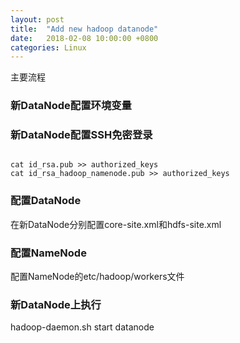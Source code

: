 ```yaml
---
layout: post
title:  "Add new hadoop datanode"
date:   2018-02-08 10:00:00 +0800
categories: Linux
---
```


主要流程
### 新DataNode配置环境变量

### 新DataNode配置SSH免密登录
<code>
cat id_rsa.pub >> authorized_keys
cat id_rsa_hadoop_namenode.pub >> authorized_keys
</code>

### 配置DataNode
在新DataNode分别配置core-site.xml和hdfs-site.xml

### 配置NameNode
配置NameNode的etc/hadoop/workers文件

### 新DataNode上执行
hadoop-daemon.sh start datanode
